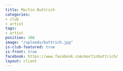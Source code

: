 ```yaml
---
title: Martin Buttrich
categories:
- club
- artist
tags:
- artist
position: 106
image: "/uploads/buttrich.jpg"
is-club-featured: true
is-front: true
facebook: https://www.facebook.com/martinbuttrich/
layout: client
---
```


